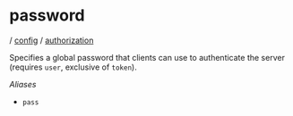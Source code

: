 # password

/ [config](/ref/config/index.md) / [authorization](/ref/config/config/authorization/index.md)

Specifies a global password that clients can use to authenticate
the server (requires `user`, exclusive of `token`).

_Aliases_

- `pass`
